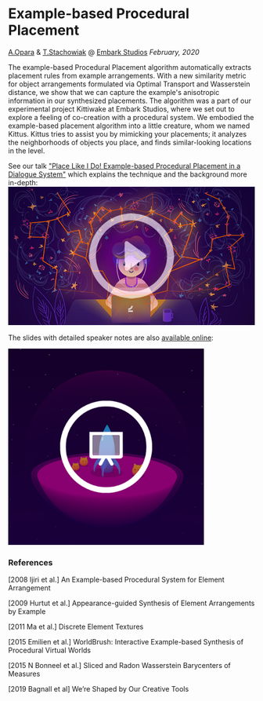 # Example-based Procedural Placement
[A.Opara](https://www.anastasiaopara.com/) & [T.Stachowiak](http://h3.gd/) @ [Embark Studios](https://www.embark-studios.com/) _February, 2020_



The example-based Procedural Placement algorithm automatically extracts placement rules from example arrangements. With a new similarity metric for object arrangements formulated via Optimal Transport and Wasserstein distance, we show that we can capture the example's anisotropic information in our synthesized placements. The algorithm was a part of our experimental project Kittiwake at Embark Studios, where we set out to explore a feeling of co-creation with a procedural system. We embodied the example-based placement algorithm into a little creature, whom we named Kittus. Kittus tries to assist you by mimicking your placements; it analyzes the neighborhoods of objects you place, and finds similar-looking locations in the level. 

See our talk ["Place Like I Do! Example-based Procedural Placement in a Dialogue System"](https://youtu.be/yED9t2tImog) which explains the technique and the background more in-depth: 
[![IMAGE ALT TEXT](imgs/play.jpg)](https://youtu.be/yED9t2tImog "Example-based Procedural Placement")

The slides with detailed speaker notes are also [available online](https://docs.google.com/presentation/d/1jahAbfpoC5T78JBZuWZSGHk_JO_22R3F8F8wkmAkXEs/edit?usp=sharing):

[<img src="imgs/slides.jpg" width="400" height="400">](https://docs.google.com/presentation/d/1jahAbfpoC5T78JBZuWZSGHk_JO_22R3F8F8wkmAkXEs/edit?usp=sharing)


### References
[2008 Ijiri et al.] An Example-based Procedural System for Element Arrangement

[2009 Hurtut et al.] Appearance-guided Synthesis of Element Arrangements by Example

[2011 Ma et al.] Discrete Element Textures

[2015 Emilien et al.] WorldBrush: Interactive Example-based Synthesis of Procedural Virtual Worlds

[2015 N Bonneel et al.] Sliced and Radon Wasserstein Barycenters of Measures

[2019 Bagnall et al] We’re Shaped by Our Creative Tools
